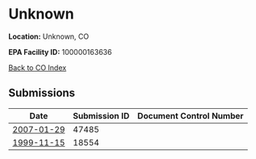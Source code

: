 # Unknown

**Location:** Unknown, CO

**EPA Facility ID:** 100000163636

[Back to CO Index](../../index.md)

## Submissions

| Date | Submission ID | Document Control Number |
|------|--------------|-------------------------|
| [2007-01-29](submissions/47485.md) | 47485 |  |
| [1999-11-15](submissions/18554.md) | 18554 |  |

